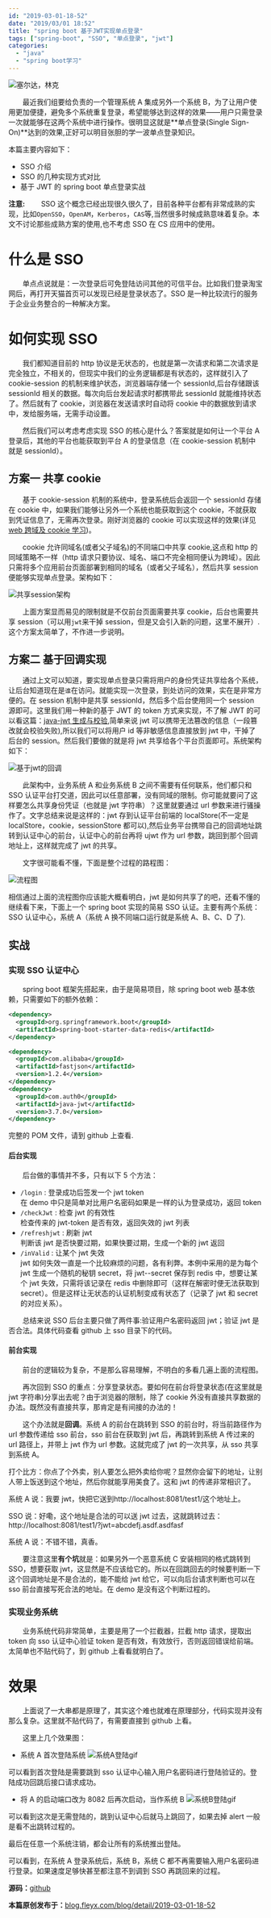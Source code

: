 ```yaml
---
id: "2019-03-01-18-52"
date: "2019/03/01 18:52"
title: "spring boot 基于JWT实现单点登录"
tags: ["spring-boot", "SSO", "单点登录", "jwt"]
categories:
  - "java"
  - "spring boot学习"
---
```


![塞尔达，林克](http://sqiniupic.fleyx.com/blog/20201027201713.png)

&emsp;&emsp;最近我们组要给负责的一个管理系统 A 集成另外一个系统 B，为了让用户使用更加便捷，避免多个系统重复登录，希望能够达到这样的效果——用户只需登录一次就能够在这两个系统中进行操作。很明显这就是**单点登录(Single Sign-On)**达到的效果,正好可以明目张胆的学一波单点登录知识。

本篇主要内容如下：

- SSO 介绍
- SSO 的几种实现方式对比
- 基于 JWT 的 spring boot 单点登录实战

**注意:**
&emsp;&emsp;SSO 这个概念已经出现很久很久了，目前各种平台都有非常成熟的实现，比如`OpenSSO`，`OpenAM`，`Kerberos`，`CAS`等,当然很多时候成熟意味着复杂。本文不讨论那些成熟方案的使用,也不考虑 SSO 在 CS 应用中的使用。

# 什么是 SSO

&emsp;&emsp;单点点说就是：一次登录后可免登陆访问其他的可信平台。比如我们登录淘宝网后，再打开天猫首页可以发现已经是登录状态了。SSO 是一种比较流行的服务于企业业务整合的一种解决方案。

<!-- more -->

# 如何实现 SSO

&emsp;&emsp;我们都知道目前的 http 协议是无状态的，也就是第一次请求和第二次请求是完全独立，不相关的，但现实中我们的业务逻辑都是有状态的，这样就引入了 cookie-session 的机制来维护状态，浏览器端存储一个 sessionId,后台存储跟该 sessionId 相关的数据。每次向后台发起请求时都携带此 sessionId 就能维持状态了。然后就有了 cookie，浏览器在发送请求时自动将 cookie 中的数据放到请求中，发给服务端，无需手动设置。

&emsp;&emsp;然后我们可以考虑考虑实现 SSO 的核心是什么？答案就是如何让一个平台 A 登录后，其他的平台也能获取到平台 A 的登录信息（在 cookie-session 机制中就是 sessionId）。

## 方案一 共享 cookie

&emsp;&emsp;基于 cookie-session 机制的系统中，登录系统后会返回一个 sessionId 存储在 cookie 中，如果我们能够让另外一个系统也能获取到这个 cookie，不就获取到凭证信息了，无需再次登录。刚好浏览器的 cookie 可以实现这样的效果(详见[web 跨域及 cookie 学习](https://blog.fleyx.com/blog/detail/2019-03-05-13-41))。

&emsp;&emsp;cookie 允许同域名(或者父子域名)的不同端口中共享 cookie,这点和 http 的同域策略不一样（http 请求只要协议、域名、端口不完全相同便认为跨域）。因此只需将多个应用前台页面部署到相同的域名（或者父子域名），然后共享 session 便能够实现单点登录。架构如下：

![共享session架构](http://sqiniupic.fleyx.com/blog/20201027204149.png)

&emsp;&emsp;上面方案显而易见的限制就是不仅前台页面需要共享 cookie，后台也需要共享 session（可以用`jwt`来干掉 session，但是又会引入新的问题，这里不展开）.这个方案太简单了，不作进一步说明。

## 方案二 基于回调实现

&emsp;&emsp;通过上文可以知道，要实现单点登录只需将用户的身份凭证共享给各个系统，让后台知道现在是`谁`在访问。就能实现一次登录，到处访问的效果，实在是非常方便的。在 session 机制中是共享 sessionId，然后多个后台使用同一个 session 源即可。这里我们用一种新的基于 JWT 的 token 方式来实现，不了解 JWT 的可以看这篇：[java-jwt 生成与校验](http://blog.fleyx.com/blog/detail/2019-02-28-15-50),简单来说 jwt 可以携带无法篡改的信息（一段篡改就会校验失败),所以我们可以将用户 id 等非敏感信息直接放到 jwt 中，干掉了后台的 session。然后我们要做的就是将 jwt 共享给各个平台页面即可。系统架构如下：

![基于jwt的回调](http://sqiniupic.fleyx.com/blog/20201027204300.png)

&emsp;&emsp;此架构中，业务系统 A 和业务系统 B 之间不需要有任何联系，他们都只和 SSO 认证平台打交道，因此可以任意部署，没有同域的限制。你可能就要问了这样要怎么共享身份凭证（也就是 jwt 字符串）？这里就要通过 url 参数来进行骚操作了。文字总结来说是这样的：jwt 存到认证平台前端的 localStore(不一定是 localStore，cookie，sessionStore 都可以),然后业务平台携带自己的回调地址跳转到认证中心的前台，认证中心的前台再将 ujwt 作为 url 参数，跳回到那个回调地址上，这样就完成了 jwt 的共享。

&emsp;&emsp;文字很可能看不懂，下面是整个过程的路程图：

![流程图](http://sqiniupic.fleyx.com/blog/20201027204342.png)

相信通过上面的流程图你应该能大概看明白，jwt 是如何共享了的吧，还看不懂的继续看下来，下面上一个 spring boot 实现的简易 SSO 认证。主要有两个系统：SSO 认证中心，系统 A（系统 A 换不同端口运行就是系统 A、B、C、D 了).

## 实战

### 实现 SSO 认证中心

&emsp;&emsp;spring boot 框架先搭起来，由于是简易项目，除 spring boot web 基本依赖，只需要如下的额外依赖：

```xml
<dependency>
  <groupId>org.springframework.boot</groupId>
  <artifactId>spring-boot-starter-data-redis</artifactId>
</dependency>

<dependency>
  <groupId>com.alibaba</groupId>
  <artifactId>fastjson</artifactId>
  <version>1.2.4</version>
</dependency>
<dependency>
  <groupId>com.auth0</groupId>
  <artifactId>java-jwt</artifactId>
  <version>3.7.0</version>
</dependency>
```

完整的 POM 文件，请到 github 上查看.

#### 后台实现

&emsp;&emsp;后台做的事情并不多，只有以下 5 个方法：

- `/login` : 登录成功后签发一个 jwt token<br/>在 demo 中只是简单对比用户名密码如果是一样的认为登录成功，返回 token
- `/checkJwt` : 检查 jwt 的有效性<br/>检查传来的 jwt-token 是否有效，返回失效的 jwt 列表
- `/refreshjwt` : 刷新 jwt<br/>判断该 jwt 是否快要过期，如果快要过期，生成一个新的 jwt 返回
- `/inValid` : 让某个 jwt 失效<br/>jwt 如何失效一直是一个比较麻烦的问题，各有利弊。本例中采用的是为每个 jwt 生成一个随机的秘钥 secret，将 jwt--secret 保存到 redis 中，想要让某个 jwt 失效，只需将该记录在 redis 中删除即可（这样在解密时便无法获取到 secret）。但是这样让无状态的认证机制变成有状态了（记录了 jwt 和 secret 的对应关系）。

&emsp;&emsp;总结来说 SSO 后台主要只做了两件事:验证用户名密码返回 jwt；验证 jwt 是否合法。具体代码查看 github 上 sso 目录下的代码。

#### 前台实现

&emsp;&emsp;前台的逻辑较为复杂，不是那么容易理解，不明白的多看几遍上面的流程图。

&emsp;&emsp;再次回到 SSO 的重点：分享登录状态。要如何在前台将登录状态(在这里就是 jwt 字符串)分享出去呢？由于浏览器的限制，除了 cookie 外没有直接共享数据的办法。既然没有直接共享，那肯定是有间接的办法的！

&emsp;&emsp;这个办法就是**回调**。系统 A 的前台在跳转到 SSO 的前台时，将当前路径作为 url 参数传递给 sso 前台，sso 前台在获取到 jwt 后，再跳转到系统 A 传过来的 url 路径上，并带上 jwt 作为 url 参数。这就完成了 jwt 的一次共享，从 sso 共享到系统 A。

打个比方：你点了个外卖，别人要怎么把外卖给你呢？显然你会留下的地址，让别人带上饭送到这个地址，然后你就能享用美食了。这和 jwt 的传递非常相识了。

系统 A 说：我要 jwt，快把它送到http://localhost:8081/test1/这个地址上。

SSO 说：好嘞，这个地址是合法的可以送 jwt 过去，这就跳转过去：http://localhost:8081/test1/?jwt=abcdefj.asdf.asdfasf

系统 A 说：不错不错，真香。

&emsp;&emsp;要注意这里**有个坑**就是：如果另外一个恶意系统 C 安装相同的格式跳转到 SSO，想要获取 jwt，这显然是不应该给它的。所以在回跳回去的时候要判断一下这个回调地址是不是合法的，能不能给 jwt 给它，可以向后台请求判断也可以在 sso 前台直接写死合法的地址。在 demo 是没有这个判断过程的。

### 实现业务系统

&emsp;&emsp;业务系统代码非常简单，主要是用了一个拦截器，拦截 http 请求，提取出 token 向 sso 认证中心验证 token 是否有效，有效放行，否则返回错误给前端。太简单也不贴代码了，到 github 上看看就明白了。

# 效果

&emsp;&emsp;上面说了一大串都是原理了，其实这个难也就难在原理部分，代码实现并没有那么复杂。这里就不贴代码了，有需要直接到 github 上看。

&emsp;&emsp;这里上几个效果图：

- 系统 A 首次登陆系统
  ![系统A登陆gif](http://sqiniupic.fleyx.com/blog/20201027205546.gif)

可以看到首次登陆是需要跳到 sso 认证中心输入用户名密码进行登陆验证的。登陆成功回跳后接口请求成功。

- 将 A 的启动端口改为 8082 后再次启动，当作系统 B
  ![系统B登陆gif](http://sqiniupic.fleyx.com/blog/20201028091355.gif)

可以看到这次是无需登陆的，跳到认证中心后就马上跳回了，如果去掉 alert 一般是看不出跳转过程的。

最后在任意一个系统注销，都会让所有的系统推出登陆。

可以看到，在系统 A 登录系统后，系统 B，系统 C 都不再需要输入用户名密码进行登录。如果速度足够快甚至都注意不到调到 SSO 再跳回来的过程。

**源码：**[github](https://github.com/FleyX/demo-project/tree/master/1.SSO%E5%8D%95%E7%82%B9%E7%99%BB%E5%BD%95)

**本篇原创发布于：**[blog.fleyx.com/blog/detail/2019-03-01-18-52](https://blog.fleyx.com/blog/detail/2019-03-01-18-52)
